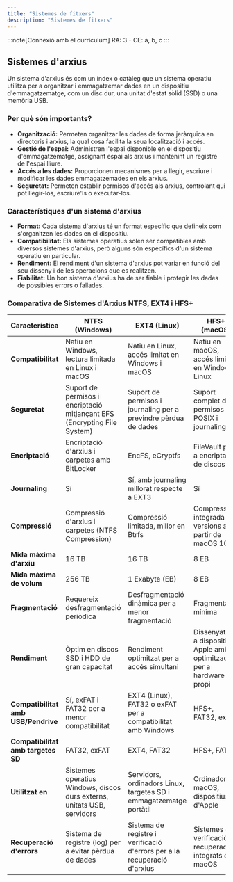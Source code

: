 ```yaml
---
title: "Sistemes de fitxers"
description: "Sistemes de fitxers"
---
```


:::note[Connexió amb el currículum]
RA: 3 - CE: a, b, c
:::

## Sistemes d'arxius

Un sistema d'arxius és com un índex o catàleg que un sistema operatiu utilitza per a organitzar i emmagatzemar dades en un dispositiu d'emmagatzematge, com un disc dur, una unitat d'estat sòlid (SSD) o una memòria USB.

### Per què són importants?

-   **Organització:** Permeten organitzar les dades de forma jeràrquica en directoris i arxius, la qual cosa facilita la seua localització i accés.
-   **Gestió de l'espai:** Administren l'espai disponible en el dispositiu d'emmagatzematge, assignant espai als arxius i mantenint un registre de l'espai lliure.
-   **Accés a les dades:** Proporcionen mecanismes per a llegir, escriure i modificar les dades emmagatzemades en els arxius.
-   **Seguretat:** Permeten establir permisos d'accés als arxius, controlant qui pot llegir-los, escriure'ls o executar-los.

### Característiques d'un sistema d'arxius

-   **Format:** Cada sistema d'arxius té un format específic que defineix com s'organitzen les dades en el dispositiu.
-   **Compatibilitat:** Els sistemes operatius solen ser compatibles amb diversos sistemes d'arxius, però alguns són específics d'un sistema operatiu en particular.
-   **Rendiment:** El rendiment d'un sistema d'arxius pot variar en funció del seu disseny i de les operacions que es realitzen.
-   **Fiabilitat:** Un bon sistema d'arxius ha de ser fiable i protegir les dades de possibles errors o fallades.

### Comparativa de Sistemes d'Arxius NTFS, EXT4 i HFS+

| Característica                      | NTFS (Windows)                                                           | EXT4 (Linux)                                                             | HFS+ (macOS)                                                            |
| ----------------------------------- | ------------------------------------------------------------------------ | ------------------------------------------------------------------------ | ----------------------------------------------------------------------- |
| **Compatibilitat**                  | Natiu en Windows, lectura limitada en Linux i macOS                      | Natiu en Linux, accés limitat en Windows i macOS                         | Natiu en macOS, accés limitat en Windows i Linux                        |
| **Seguretat**                       | Suport de permisos i encriptació mitjançant EFS (Encrypting File System) | Suport de permisos i journaling per a previndre pèrdua de dades          | Suport complet de permisos POSIX i journaling                           |
| **Encriptació**                     | Encriptació d'arxius i carpetes amb BitLocker                            | EncFS, eCryptfs                                                          | FileVault per a encriptació de discos                                   |
| **Journaling**                      | Sí                                                                       | Sí, amb journaling millorat respecte a EXT3                              | Sí                                                                      |
| **Compressió**                      | Compressió d'arxius i carpetes (NTFS Compression)                        | Compressió limitada, millor en Btrfs                                     | Compressió integrada en versions a partir de macOS 10.6                 |
| **Mida màxima d'arxiu**             | 16 TB                                                                    | 16 TB                                                                    | 8 EB                                                                    |
| **Mida màxima de volum**            | 256 TB                                                                   | 1 Exabyte (EB)                                                           | 8 EB                                                                    |
| **Fragmentació**                    | Requereix desfragmentació periòdica                                      | Desfragmentació dinàmica per a menor fragmentació                        | Fragmentació mínima                                                     |
| **Rendiment**                       | Òptim en discos SSD i HDD de gran capacitat                              | Rendiment optimitzat per a accés simultani                               | Dissenyat per a dispositius Apple amb optimització per a hardware propi |
| **Compatibilitat amb USB/Pendrive** | Sí, exFAT i FAT32 per a menor compatibilitat                             | EXT4 (Linux), FAT32 o exFAT per a compatibilitat amb Windows             | HFS+, FAT32, exFAT                                                      |
| **Compatibilitat amb targetes SD**  | FAT32, exFAT                                                             | EXT4, FAT32                                                              | HFS+, FAT32                                                             |
| **Utilitzat en**                    | Sistemes operatius Windows, discos durs externs, unitats USB, servidors  | Servidors, ordinadors Linux, targetes SD i emmagatzematge portàtil       | Ordinadors macOS, dispositius d'Apple                                   |
| **Recuperació d'errors**            | Sistema de registre (log) per a evitar pèrdua de dades                   | Sistema de registre i verificació d'errors per a la recuperació d'arxius | Sistemes de verificació i recuperació integrats en macOS                |


